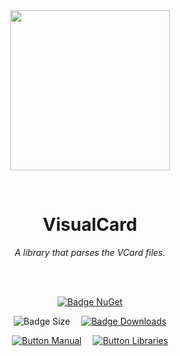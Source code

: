 
<div align = center>

<br>
<br>
    
<img
  src = 'https://cdn.jsdelivr.net/gh/Aptivi/VisualCard@main/VisualCard/OfficialAppIcon-VisualCard-512.png'
  width = 256
  align = center
/>

<br>

# VisualCard
    
*A library that parses the VCard files.*

<br>
<br>

[![Badge NuGet]][NuGet]

![Badge Size]   
[![Badge Downloads]][Releases]

[![Button Manual]][Manual]   
[![Button Libraries]][Libraries]

</div>
    
<br>

</div>


<!----------------------------------------------------------------------------->

[Releases]: https://github.com/Aptivi/VisualCard/releases
[NuGet]: https://www.nuget.org/packages/VisualCard/

[Libraries]: https://aptivi.gitbook.io/visualcard-manual/project-dependencies
[Manual]: https://aptivi.gitbook.io/visualcard-manual/

<!----------------------------------[ Badges ]--------------------------------->

[Badge Downloads]: https://img.shields.io/github/downloads/Aptivi/VisualCard/total?color=217346&label=Downloads&style=for-the-badge&logoColor=white&logo=DocuSign&labelColor=2d9d5f
[Badge NuGet]: https://img.shields.io/nuget/vpre/VisualCard?color=012f52&style=for-the-badge&logoColor=white&logo=NuGet&labelColor=004880
[Badge Size]: https://img.shields.io/github/repo-size/Aptivi/VisualCard?color=bb4a28&label=size&logoColor=white&style=for-the-badge&logo=GoogleAnalytics&labelColor=E85C33


<!---------------------------------[ Buttons ]--------------------------------->

[Button Libraries]: https://img.shields.io/badge/Libraries-EA8220?style=for-the-badge&logoColor=white&logo=AzureArtifacts
[Button Manual]: https://img.shields.io/badge/Docs-blueviolet?style=for-the-badge&logoColor=white&logo=GitBook
